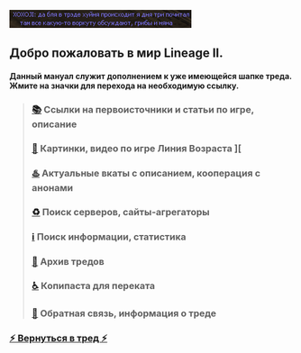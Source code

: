 ![](pics/xoxoji.png)

## Добро пожаловать в мир Lineage II.

#### Данный мануал служит дополнением к уже имеющейся шапке треда. Жмите на значки для перехода на необходимую ссылку.

> ### [📚](lore.md) Ссылки на первоисточники и статьи по игре, описание
> 
> ### [🔮](arts.md) Картинки, видео по игре Линия Возраста ]\[
> 
> ### [♨️](cooperation.md) Актуальные вкаты с описанием, кооперация c анонами
> 
> ### [♻️](servers.md) Поиск серверов, сайты-агрегаторы
> 
> ### [ℹ️](info.md) Поиск информации, статистика
> 
> ### [📆](archive.md) Архив тредов
> 
> ### [♿](perekat.md) Копипаста для переката
> 
> ### [🔄](feedback.md) Обратная связь, информация о треде

### [⚡ Вернуться в тред ⚡](https://2ch.hk/vg/res/42512408.html)
